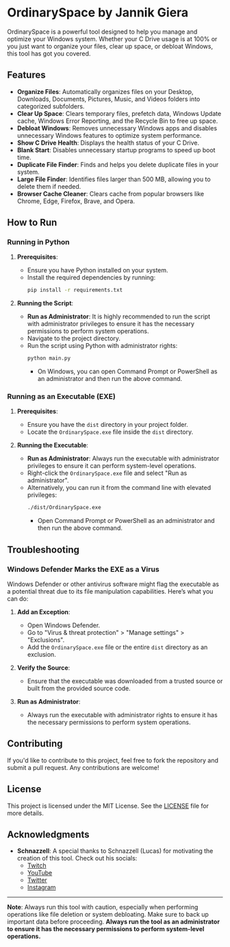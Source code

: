# OrdinarySpace by Jannik Giera

OrdinarySpace is a powerful tool designed to help you manage and optimize your Windows system. Whether your C Drive usage is at 100% or you just want to organize your files, clear up space, or debloat Windows, this tool has got you covered.

## Features

- **Organize Files**: Automatically organizes files on your Desktop, Downloads, Documents, Pictures, Music, and Videos folders into categorized subfolders.
- **Clear Up Space**: Clears temporary files, prefetch data, Windows Update cache, Windows Error Reporting, and the Recycle Bin to free up space.
- **Debloat Windows**: Removes unnecessary Windows apps and disables unnecessary Windows features to optimize system performance.
- **Show C Drive Health**: Displays the health status of your C Drive.
- **Blank Start**: Disables unnecessary startup programs to speed up boot time.
- **Duplicate File Finder**: Finds and helps you delete duplicate files in your system.
- **Large File Finder**: Identifies files larger than 500 MB, allowing you to delete them if needed.
- **Browser Cache Cleaner**: Clears cache from popular browsers like Chrome, Edge, Firefox, Brave, and Opera.

## How to Run

### Running in Python

1. **Prerequisites**:
   - Ensure you have Python installed on your system.
   - Install the required dependencies by running:
     ```bash
     pip install -r requirements.txt
     ```

2. **Running the Script**:
   - **Run as Administrator**: It is highly recommended to run the script with administrator privileges to ensure it has the necessary permissions to perform system operations.
   - Navigate to the project directory.
   - Run the script using Python with administrator rights:
     ```bash
     python main.py
     ```
     - On Windows, you can open Command Prompt or PowerShell as an administrator and then run the above command.

### Running as an Executable (EXE)

1. **Prerequisites**:
   - Ensure you have the `dist` directory in your project folder.
   - Locate the `OrdinarySpace.exe` file inside the `dist` directory.

2. **Running the Executable**:
   - **Run as Administrator**: Always run the executable with administrator privileges to ensure it can perform system-level operations.
   - Right-click the `OrdinarySpace.exe` file and select "Run as administrator".
   - Alternatively, you can run it from the command line with elevated privileges:
     ```bash
     ./dist/OrdinarySpace.exe
     ```
     - Open Command Prompt or PowerShell as an administrator and then run the above command.

## Troubleshooting

### Windows Defender Marks the EXE as a Virus

Windows Defender or other antivirus software might flag the executable as a potential threat due to its file manipulation capabilities. Here’s what you can do:

1. **Add an Exception**:
   - Open Windows Defender.
   - Go to "Virus & threat protection" > "Manage settings" > "Exclusions".
   - Add the `OrdinarySpace.exe` file or the entire `dist` directory as an exclusion.

2. **Verify the Source**:
   - Ensure that the executable was downloaded from a trusted source or built from the provided source code.

3. **Run as Administrator**:
   - Always run the executable with administrator rights to ensure it has the necessary permissions to perform system operations.

## Contributing

If you'd like to contribute to this project, feel free to fork the repository and submit a pull request. Any contributions are welcome!

## License

This project is licensed under the MIT License. See the [LICENSE](LICENSE) file for more details.

## Acknowledgments

- **Schnazzell**: A special thanks to Schnazzell (Lucas) for motivating the creation of this tool. Check out his socials:
  - [Twitch](https://www.twitch.tv/schnazzell)
  - [YouTube](https://www.youtube.com/@GuitaristMetallica)
  - [Twitter](https://x.com/General_Duck97?mx=2)
  - [Instagram](https://www.instagram.com/general_duck97)

---

**Note**: Always run this tool with caution, especially when performing operations like file deletion or system debloating. Make sure to back up important data before proceeding. **Always run the tool as an administrator to ensure it has the necessary permissions to perform system-level operations.**